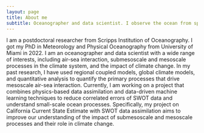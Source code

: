 ```yaml
---
layout: page
title: About me
subtitle: Oceanographer and data scientist. I observe the ocean from space. I make waves in the comupter. 
---
```


I am a postdoctoral researcher from Scripps Institution of Oceanography. I got my PhD in Meteorology and Physical Oceanography from University of Miami in 2022. I am an oceanographer and data scientist with a wide range of interests, including air-sea interaction, submesoscale and mesoscale processes in the climate system, and the impact of climate change. In my past research, I have used regional coupled models, global climate models, and quantitative analysis to quantify the primary processes that drive mesoscale air-sea interaction. Currently, I am working on a project that combines physics-based data assimilation and data-driven machine learning techniques to reduce correlated errors of SWOT data and understand small-scale ocean processes. Specifically, my project on California Current State Estimate with SWOT data assimilation aims to improve our understanding of the impact of submesoscale and mesoscale processes and their role in climate change.
